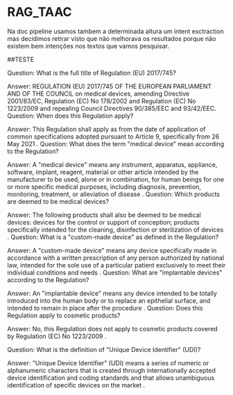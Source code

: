 # RAG_TAAC


Na doc pipeline usamos tambem a determinada altura um intent exctraction mas decidimos retirar visto que não melhorava os resultados porque não existem bem intenções nos textos que vamos pesquisar.


##TESTE

Question: What is the full title of Regulation (EU) 2017/745?

Answer: REGULATION (EU) 2017/745 OF THE EUROPEAN PARLIAMENT AND OF THE COUNCIL on medical devices, amending Directive 2001/83/EC, Regulation (EC) No 178/2002 and Regulation (EC) No 1223/2009 and repealing Council Directives 90/385/EEC and 93/42/EEC.
Question: When does this Regulation apply?

Answer: This Regulation shall apply as from the date of application of common specifications adopted pursuant to Article 9, specifically from 26 May 2021 .
Question: What does the term "medical device" mean according to the Regulation?

Answer: A "medical device" means any instrument, apparatus, appliance, software, implant, reagent, material or other article intended by the manufacturer to be used, alone or in combination, for human beings for one or more specific medical purposes, including diagnosis, prevention, monitoring, treatment, or alleviation of disease .
Question: Which products are deemed to be medical devices?

Answer: The following products shall also be deemed to be medical devices: devices for the control or support of conception; products specifically intended for the cleaning, disinfection or sterilization of devices .
Question: What is a "custom-made device" as defined in the Regulation?

Answer: A "custom-made device" means any device specifically made in accordance with a written prescription of any person authorized by national law, intended for the sole use of a particular patient exclusively to meet their individual conditions and needs .
Question: What are "implantable devices" according to the Regulation?

Answer: An "implantable device" means any device intended to be totally introduced into the human body or to replace an epithelial surface, and intended to remain in place after the procedure .
Question: Does this Regulation apply to cosmetic products?

Answer: No, this Regulation does not apply to cosmetic products covered by Regulation (EC) No 1223/2009 .

Question: What is the definition of "Unique Device Identifier" (UDI)?

Answer: "Unique Device Identifier" (UDI) means a series of numeric or alphanumeric characters that is created through internationally accepted device identification and coding standards and that allows unambiguous identification of specific devices on the market .
